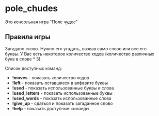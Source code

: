 # pole_chudes
Это консольная игра "Поле чудес"

## Правила игры
Загадано слово. Нужно его угадать, назвав само слово или все его буквы.
У Вас есть некоторое количество ходов (количество различных букв в слове * 3).

Список доступных команд:
- **!moves** - показать количество ходов
- **!left** - показать оставшиеся в алфавите буквы
- **!used** - показать использованные буквы и слова
- **!used_letters** - показать использованные буквы
- **!used_words** - показать использованные слова
- **!give_up** - сдаться и показать загаданное слово
- **!help** - показать доступные команды
